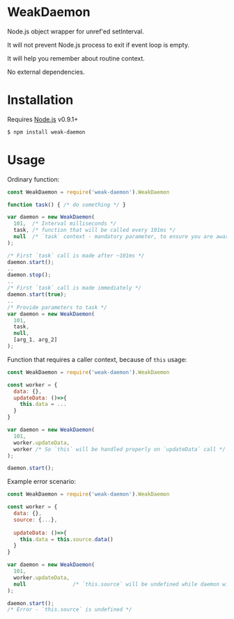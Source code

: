 # WeakDaemon
Node.js object wrapper for unref'ed setInterval.

It will not prevent Node.js process to exit if event loop is empty.

It will help you remember about routine context.

No external dependencies.
# Installation
Requires [Node.js](https://nodejs.org/) v0.9.1+
```sh
$ npm install weak-daemon
```

# Usage
Ordinary function:
```node.js
const WeakDaemon = require('weak-daemon').WeakDaemon

function task() { /* do something */ }

var daemon = new WeakDaemon(
  101,  /* Interval milliseconds */
  task, /* function that will be called every 101ms */
  null  /* `task` context - mandatory parameter, to ensure you are aware of call context */
);

/* First `task` call is made after ~101ms */
daemon.start();
..
daemon.stop();
..
/* First `task` call is made immediately */
daemon.start(true);
..
/* Provide parameters to task */
var daemon = new WeakDaemon(
  101,
  task,
  null,
  [arg_1, arg_2]
);
```

Function that requires a caller context, because of `this` usage:
```node.js
const WeakDaemon = require('weak-daemon').WeakDaemon

const worker = {
  data: {},
  updateData: ()=>{
    this.data = ...
  } 
}

var daemon = new WeakDaemon(
  101,
  worker.updateData,
  worker /* So `this` will be handled properly on `updateData` call */
);

daemon.start();
```

Example error scenario:
```node.js
const WeakDaemon = require('weak-daemon').WeakDaemon

const worker = {
  data: {},
  source: {...},
  
  updateData: ()=>{
    this.data = this.source.data()
  }
}

var daemon = new WeakDaemon(
  101,
  worker.updateData,
  null               /* `this.source` will be undefined while daemon will call `updateData` */
);

daemon.start();
/* Error - `this.source` is undefined */
```
